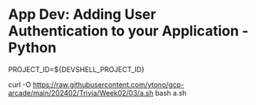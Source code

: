 # App Dev: Adding User Authentication to your Application - Python
PROJECT_ID=${DEVSHELL_PROJECT_ID}

curl -O https://raw.githubusercontent.com/ytono/gcp-arcade/main/202402/Trivia/Week02/03/a.sh
bash a.sh
